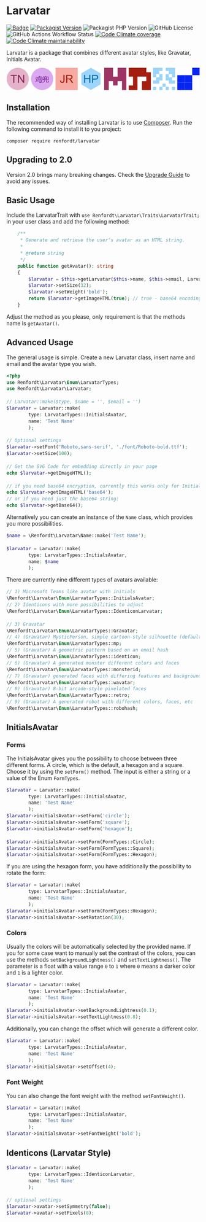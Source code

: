 # Larvatar

[![Badge](http://img.shields.io/badge/source-renfordt/Larvatar-blue.svg)](https://github.com/renfordt/Larvatar)
[![Packagist Version](https://img.shields.io/packagist/v/renfordt/larvatar?include_prereleases)](https://packagist.org/packages/renfordt/larvatar/)
![Packagist PHP Version](https://img.shields.io/packagist/dependency-v/renfordt/larvatar/php)
![GitHub License](https://img.shields.io/github/license/renfordt/Larvatar)
![GitHub Actions Workflow Status](https://img.shields.io/github/actions/workflow/status/renfordt/Larvatar/php.yml?logo=github)
[![Code Climate coverage](https://img.shields.io/codeclimate/coverage/renfordt/larvatar?logo=codeclimate)](https://codeclimate.com/github/renfordt/larvatar/test_coverage)
[![Code Climate maintainability](https://img.shields.io/codeclimate/maintainability/renfordt/larvatar?logo=codeclimate)](https://codeclimate.com/github/renfordt/larvatar/maintainability)

Larvatar is a package that combines different avatar styles, like Gravatar, Initials Avatar.

![Avatar Types](avatars.png)

## Installation

The recommended way of installing Larvatar is to use [Composer](https://getcomposer.org/). Run the following command to
install it to you project:

```
composer require renfordt/larvatar
```

## Upgrading to 2.0

Version 2.0 brings many breaking changes. Check the [Upgrade Guide](UPGRADING.md) to avoid any issues.

## Basic Usage

Include the LarvatarTrait with `use Renfordt\Larvatar\Traits\LarvatarTrait;` in your user class and add the following method:

```php
    /**
     * Generate and retrieve the user's avatar as an HTML string.
     *
     * @return string
     */
    public function getAvatar(): string
    {
        $larvatar = $this->getLarvatar($this->name, $this->email, LarvatarTypes::InitialsAvatar);
        $larvatar->setSize(32);
        $larvatar->setWeight('bold');
        return $larvatar->getImageHTML(true); // true - base64 encoding; false - plain SVG/HTML
    }
```

Adjust the method as you please, only requirement is that the methods name is `getAvatar()`.

## Advanced Usage

The general usage is simple. Create a new Larvatar class, insert name and email and the avatar type you wish.

```php
<?php
use Renfordt\Larvatar\Enum\LarvatarTypes;
use Renfordt\Larvatar\Larvatar;

// Larvatar::make($type, $name = '', $email = '')
$larvatar = Larvatar::make(
        type: LarvatarTypes::InitialsAvatar,
        name: 'Test Name'
        );

// Optional settings    
$larvatar->setFont('Roboto,sans-serif', './font/Roboto-bold.ttf');
$larvatar->setSize(100);

// Get the SVG Code for embedding directly in your page
echo $larvatar->getImageHTML();

// if you need base64 encryption, currently this works only for InitialsAvatar
echo $larvatar->getImageHTML('base64');
// or if you need just the base64 string:
echo $larvatar->getBase64();
```

Alternatively you can create an instance of the `Name` class, which provides you more possibilities.

```php
$name = \Renfordt\Larvatar\Name::make('Test Name');

$larvatar = Larvatar::make(
        type: LarvatarTypes::InitialsAvatar,
        name: $name
        );
```

There are currently nine different types of avatars available:

```php
// 1) Microsoft Teams like avatar with initials
\Renfordt\Larvatar\Enum\LarvatarTypes::InitialsAvatar;
// 2) Identicons with more possibilities to adjust
\Renfordt\Larvatar\Enum\LarvatarTypes::IdenticonLarvatar;

// 3) Gravatar
\Renfordt\Larvatar\Enum\LarvatarTypes::Gravatar;
// 4) (Gravatar) MysticPerson, simple cartoon-style silhouette (default)
\Renfordt\Larvatar\Enum\LarvatarTypes::mp;
// 5) (Gravatar) A geometric pattern based on an email hash
\Renfordt\Larvatar\Enum\LarvatarTypes::identicon;
// 6) (Gravatar) A generated monster different colors and faces 
\Renfordt\Larvatar\Enum\LarvatarTypes::monsterid;
// 7) (Gravatar) generated faces with differing features and backgrounds
\Renfordt\Larvatar\Enum\LarvatarTypes::wavatar;
// 8) (Gravatar) 8-bit arcade-style pixelated faces
\Renfordt\Larvatar\Enum\LarvatarTypes::retro;
// 9) (Gravatar) A generated robot with different colors, faces, etc
\Renfordt\Larvatar\Enum\LarvatarTypes::robohash;
```

## InitialsAvatar

### Forms

The InitialsAvatar gives you the possibility to choose between three different forms. A circle, which is the default, a
hexagon and a square. Choose it by using the `setForm()` method. The input is either a string or a value of the
Enum `FormTypes`.

```PHP
$larvatar = Larvatar::make(
        type: LarvatarTypes::InitialsAvatar,
        name: 'Test Name'
        );
$larvatar->initialsAvatar->setForm('circle');
$larvatar->initialsAvatar->setForm('square');
$larvatar->initialsAvatar->setForm('hexagon');

$larvatar->initialsAvatar->setForm(FormTypes::Circle);
$larvatar->initialsAvatar->setForm(FormTypes::Square);
$larvatar->initialsAvatar->setForm(FormTypes::Hexagon);
```

If you are using the hexagon form, you have additionally the possibility to rotate the form:

```PHP
$larvatar = Larvatar::make(
        type: LarvatarTypes::InitialsAvatar,
        name: 'Test Name'
        );
$larvatar->initialsAvatar->setForm(FormTypes::Hexagon);
$larvatar->initialsAvatar->setRotation(30);
```

### Colors

Usually the colors will be automatically selected by the provided name.
If you for some case want to manually set the contrast of the colors, you can use the methods `setBackgroundLightness()`
and `setTextLightness()`. The parameter is a float with a value range `0` to `1` where `0` means a darker color and `1`
is a lighter color.

```PHP
$larvatar = Larvatar::make(
        type: LarvatarTypes::InitialsAvatar,
        name: 'Test Name'
        );
$larvatar->initialsAvatar->setBackgroundLightness(0.1);
$larvatar->initialsAvatar->setTextLightness(0.8);
```

Additionally, you can change the offset which will generate a different color.

```PHP
$larvatar = Larvatar::make(
        type: LarvatarTypes::InitialsAvatar,
        name: 'Test Name'
        );
$larvatar->initialsAvatar->setOffset(4);
```

### Font Weight

You can also change the font weight with the method `setFontWeight()`.

```PHP
$larvatar = Larvatar::make(
        type: LarvatarTypes::InitialsAvatar,
        name: 'Test Name'
        );
$larvatar->initialsAvatar->setFontWeight('bold');
```

## Identicons (Larvatar Style)

```PHP
$larvatar = Larvatar::make(
        type: LarvatarTypes::IdenticonLarvatar,
        name: 'Test Name'
        );
        
// optional settings
$larvatar->avatar->setSymmetry(false);
$larvatar->avatar->setPixels(8);
```
